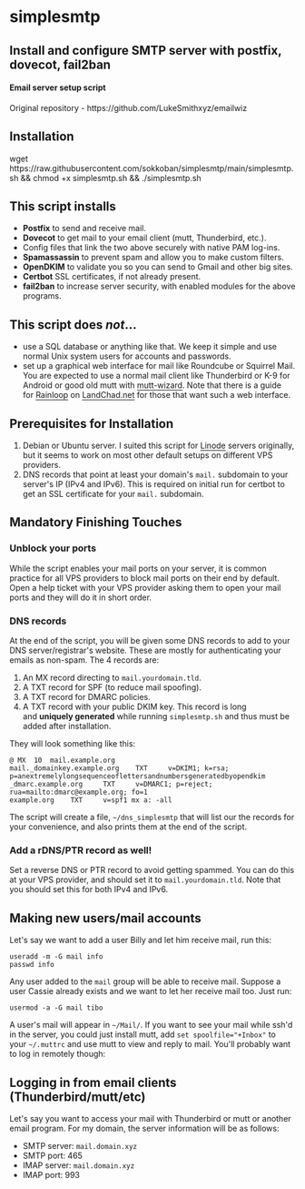 # simplesmtp
<h2>Install and configure SMTP server with postfix, dovecot, fail2ban</h2>

<h4>Email server setup script</h4>
<p>Original repository - https://github.com/LukeSmithxyz/emailwiz</p>
<h2>Installation</h2>
<p>wget https://raw.githubusercontent.com/sokkoban/simplesmtp/main/simplesmtp.sh && chmod +x simplesmtp.sh && ./simplesmtp.sh</p>
<h2 style="text-align:start">This script installs</h2>

<ul>
	<li><strong>Postfix</strong>&nbsp;to send and receive mail.</li>
	<li><strong>Dovecot</strong>&nbsp;to get mail to your email client (mutt, Thunderbird, etc.).</li>
	<li>Config files that link the two above securely with native PAM log-ins.</li>
	<li><strong>Spamassassin</strong>&nbsp;to prevent spam and allow you to make custom filters.</li>
	<li><strong>OpenDKIM</strong>&nbsp;to validate you so you can send to Gmail and other big sites.</li>
	<li><strong>Certbot</strong>&nbsp;SSL certificates, if not already present.</li>
	<li><strong>fail2ban</strong>&nbsp;to increase server security, with enabled modules for the above programs.</li>
</ul>

<h2 style="text-align:start">This script does&nbsp;<em>not</em>...</h2>

<ul>
	<li>use a SQL database or anything like that. We keep it simple and use normal Unix system users for accounts and passwords.</li>
	<li>set up a graphical web interface for mail like Roundcube or Squirrel Mail. You are expected to use a normal mail client like Thunderbird or K-9 for Android or good old mutt with&nbsp;<a href="https://github.com/lukesmithxyz/mutt-wizard" style="box-sizing: border-box; background-color: transparent; color: var(--fgColor-accent, var(--color-accent-fg)); text-decoration: underline; text-underline-offset: 0.2rem;">mutt-wizard</a>. Note that there is a guide for&nbsp;<a href="https://landchad.net/rainloop/" rel="nofollow" style="box-sizing: border-box; background-color: transparent; color: var(--fgColor-accent, var(--color-accent-fg)); text-decoration: underline; text-underline-offset: 0.2rem;">Rainloop</a>&nbsp;on&nbsp;<a href="https://landchad.net/" rel="nofollow" style="box-sizing: border-box; background-color: transparent; color: var(--fgColor-accent, var(--color-accent-fg)); text-decoration: underline; text-underline-offset: 0.2rem;">LandChad.net</a>&nbsp;for those that want such a web interface.</li>
</ul>

<h2 style="text-align:start">Prerequisites for Installation</h2>

<ol>
	<li>Debian or Ubuntu server. I suited this script for <a href="https://www.vultr.com/?ref=8940911-8H" rel="nofollow" style="box-sizing: border-box; background-color: transparent; color: var(--fgColor-accent, var(--color-accent-fg)); text-decoration: underline; text-underline-offset: 0.2rem;">Linode</a> servers originally, but it seems to work on most other default setups on different VPS providers.</li>
	<li>DNS records that point at least your domain&#39;s&nbsp;<code>mail.</code>&nbsp;subdomain to your server&#39;s IP (IPv4 and IPv6). This is required on initial run for certbot to get an SSL certificate for your&nbsp;<code>mail.</code>&nbsp;subdomain.</li>
</ol>

<h2 style="text-align:start">Mandatory Finishing Touches</h2>

<h3 style="text-align:start">Unblock your ports</h3>

<p style="text-align:start">While the script enables your mail ports on your server, it is common practice for all VPS providers to block mail ports on their end by default. Open a help ticket with your VPS provider asking them to open your mail ports and they will do it in short order.</p>

<h3 style="text-align:start">DNS records</h3>

<p style="text-align:start">At the end of the script, you will be given some DNS records to add to your DNS server/registrar&#39;s website. These are mostly for authenticating your emails as non-spam. The 4 records are:</p>

<ol>
	<li>An MX record directing to&nbsp;<code>mail.yourdomain.tld</code>.</li>
	<li>A TXT record for SPF (to reduce mail spoofing).</li>
	<li>A TXT record for DMARC policies.</li>
	<li>A TXT record with your public DKIM key. This record is long and&nbsp;<strong>uniquely generated</strong>&nbsp;while running&nbsp;<code>simplesmtp.sh</code>&nbsp;and thus must be added after installation.</li>
</ol>

<p style="text-align:start">They will look something like this:</p>

<pre>
<code>@	MX	10	mail.example.org
mail._domainkey.example.org    TXT     v=DKIM1; k=rsa; p=anextremelylongsequenceoflettersandnumbersgeneratedbyopendkim
_dmarc.example.org     TXT     v=DMARC1; p=reject; rua=mailto:dmarc@example.org; fo=1
example.org    TXT     v=spf1 mx a: -all
</code></pre>

<p style="text-align:start">The script will create a file,&nbsp;<code>~/dns_simplesmtp</code>&nbsp;that will list our the records for your convenience, and also prints them at the end of the script.</p>

<h3 style="text-align:start">Add a rDNS/PTR record as well!</h3>

<p style="text-align:start">Set a reverse DNS or PTR record to avoid getting spammed. You can do this at your VPS provider, and should set it to&nbsp;<code>mail.yourdomain.tld</code>. Note that you should set this for both IPv4 and IPv6.</p>

<h2 style="text-align:start">Making new users/mail accounts</h2>

<p style="text-align:start">Let&#39;s say we want to add a user Billy and let him receive mail, run this:</p>

<pre>
<code>useradd -m -G mail info
passwd info
</code></pre>

<p style="text-align:start">Any user added to the&nbsp;<code>mail</code>&nbsp;group will be able to receive mail. Suppose a user Cassie already exists and we want to let her receive mail too. Just run:</p>

<pre>
<code>usermod -a -G mail tibo
</code></pre>

<p style="text-align:start">A user&#39;s mail will appear in&nbsp;<code>~/Mail/</code>. If you want to see your mail while ssh&#39;d in the server, you could just install mutt, add&nbsp;<code>set spoolfile=&quot;+Inbox&quot;</code>&nbsp;to your&nbsp;<code>~/.muttrc</code>&nbsp;and use mutt to view and reply to mail. You&#39;ll probably want to log in remotely though:</p>

<h2 style="text-align:start">Logging in from email clients (Thunderbird/mutt/etc)</h2>

<p style="text-align:start">Let&#39;s say you want to access your mail with Thunderbird or mutt or another email program. For my domain, the server information will be as follows:</p>

<ul>
	<li>SMTP server:&nbsp;<code>mail.domain.xyz</code></li>
	<li>SMTP port: 465</li>
	<li>IMAP server:&nbsp;<code>mail.domain.xyz</code></li>
	<li>IMAP port: 993</li>
</ul>

